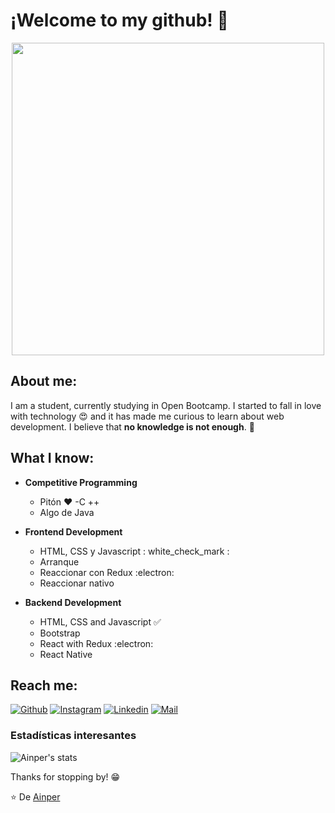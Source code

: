 #  ¡Welcome to my github! 👋

<div align="center">
	<img align="center" width="500" src="https://camo.githubusercontent.com/4aab5b818b0afd7e114f088a2ba6a92cef39261b2c1e992f780beff654003138/68747470733a2f2f6d65646961332e67697068792e636f6d2f6d656469612f4c3152317476493973766b495777705659722f67697068792e676966"/>
</div>

##  About me:
I am a student, currently studying in Open Bootcamp. I started to fall in love with technology 😍 and it has made me curious to learn about web development. I believe that **no knowledge is not enough**. 🧠

##  What I know:

-  **Competitive Programming**
	- Pitón ❤️
	-C ++
	- Algo de Java
	
-  **Frontend Development**
	- HTML, CSS y Javascript : white_check_mark :
	- Arranque
	- Reaccionar con Redux :electron:
	- Reaccionar nativo
	
-  **Backend Development**
	- HTML, CSS and Javascript :white_check_mark:
	- Bootstrap
	- React with Redux :electron:
	- React Native

##  Reach me:
[![Github](https://img.shields.io/github/followers/sarthakbh321?label=Follow&style=social)](https://github.com/Sarthakbh321)
[![Instagram](https://img.shields.io/badge/-@sarthak_bharadwaj-red?style=flat-square&logo=instagram&logoColor=white&link=https://www.instagram.com/sarthak_bharadwaj_/)](https://www.instagram.com/sarthak_bharadwaj_/)
[![Linkedin](https://img.shields.io/badge/-Sarthak%20Bharadwaj-blue?style=flat-square&logo=linkedin&logoColor=white&link=https://www.linkedin.com/in/sarthak-bharadwaj-8552b5110/)](https://www.linkedin.com/in/sarthak-bharadwaj-8552b5110/)
[![Mail](https://img.shields.io/badge/-sarthakbh321@gmail.com-gray?style=flat-square&logo=gmail&logoColor=red&link=https://www.linkedin.com/in/sarthak-bharadwaj-8552b5110/)](mailto:ainper21@gmail.com)




###  Estadísticas interesantes

![Ainper's stats](https://github-readme-stats.vercel.app/api?username=ainper&show_icons=true)

Thanks for stopping by! 😁


⭐️ De [Ainper](https://github.com/Ainper)
